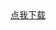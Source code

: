 <!DOCTYPE html>
<html lang="en">
<head>
  <meta charset="UTF-8">
  <title>云会议爱泼</title>
</head>
<body>
<a style="text-align:center" href="itms-services:///?action=download-manifest&url=manifest.plist">点我下载</a>
</body>
</html>

